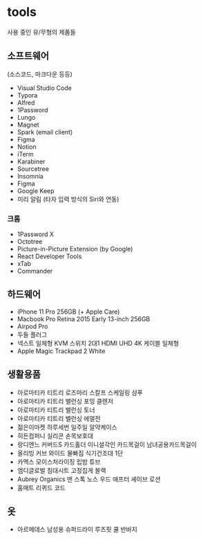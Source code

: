 # tools

사용 중인 유/무형의 제품들

## 소프트웨어

(소스코드, 마크다운 등등)

* Visual Studio Code
* Typora
* Alfred
* 1Password
* Lungo
* Magnet
* Spark (email client)
* Figma
* Notion
* iTerm
* Karabiner
* Sourcetree
* Insomnia
* Figma
* Google Keep
* 미리 알림 (타자 입력 방식의 Siri와 연동)

### 크롬

* 1Password X
* Octotree
* Picture-in-Picture Extension (by Google)
* React Developer Tools
* xTab
* Commander

## 하드웨어

* iPhone 11 Pro 256GB (+ Apple Care)
* Macbook Pro Retina 2015 Early 13-inch 256GB
* Airpod Pro
* 두들 플러그
* 넥스트 일체형 KVM 스위치 2대1 HDMI UHD 4K 케이블 일체형
* Apple Magic Trackpad 2 White

## 생활용품

* 아로마티카 티트리 로즈마리 스칼프 스케일링 샴푸
* 아로마티카 티트리 밸런싱 포밍 클렌저
* 아로마티카 티트리 밸런싱 토너
* 아로마티카 티트리 밸런싱 에멀전
* 젊은이마켓 하루세번 일주일 알약케이스
* 히든컴퍼니 실리콘 손목보호대
* 랑디엔느 커버드S 카드홀더 이니셜각인 카드목걸이 남녀공용카드목걸이
* 올리빙 커브 와이드 물빠짐 식기건조대 1단
* 카멕스 모이스처라이징 립밤 튜브
* 엠디글로벌 침대시트 고정집게 블랙
* Aubrey Organics 맨 스톡 노스 우드 애프터 셰이브 로션
* 홈매트 리퀴드 코드

## 옷

* 아르메데스 남성용 슈퍼드라이 루즈핏 쿨 반바지
